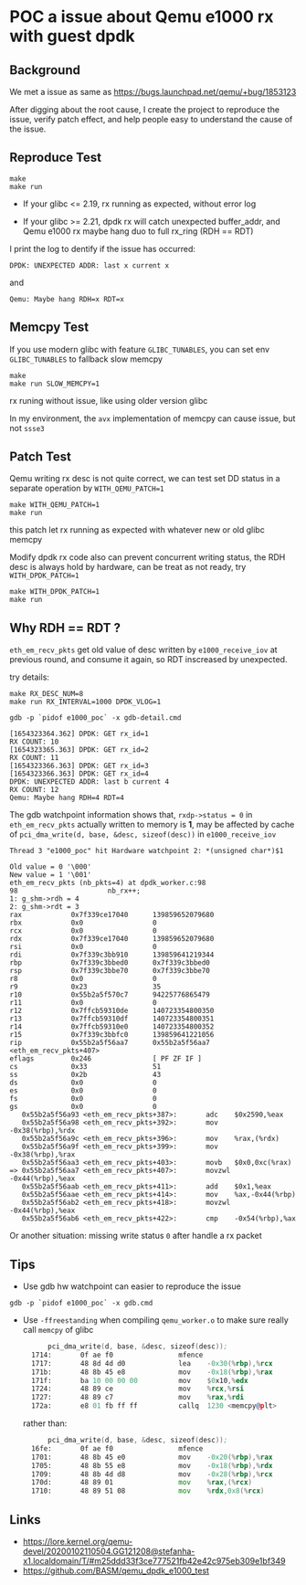 POC a issue about Qemu e1000 rx with guest dpdk
===============================================

## Background

We met a issue as same as https://bugs.launchpad.net/qemu/+bug/1853123

After digging about the root cause, I create the project to reproduce
the issue, verify patch effect, and help people easy to understand the
cause of the issue.

## Reproduce Test

```
make
make run
```

- If your glibc <= 2.19, rx running as expected, without error log

- If your glibc >= 2.21, dpdk rx will catch unexpected buffer_addr,
and Qemu e1000 rx maybe hang duo to full rx_ring (RDH == RDT)

I print the log to dentify if the issue has occurred:

```
DPDK: UNEXPECTED ADDR: last x current x
```

and

```
Qemu: Maybe hang RDH=x RDT=x
```

## Memcpy Test

If you use modern glibc with feature `GLIBC_TUNABLES`, you can set
env `GLIBC_TUNABLES` to fallback slow memcpy

```
make
make run SLOW_MEMCPY=1
```

rx runing without issue, like using older version glibc

In my environment, the `avx` implementation of memcpy can cause issue,
but not `ssse3`

## Patch Test

Qemu writing rx desc is not quite correct, we can test set DD status
in a separate operation by `WITH_QEMU_PATCH=1`

```
make WITH_QEMU_PATCH=1
make run
```

this patch let rx running as expected with whatever new or old glibc memcpy

Modify dpdk rx code also can prevent concurrent writing status, the RDH
desc is always hold by hardware, can be treat as not ready, try `WITH_DPDK_PATCH=1`

```
make WITH_DPDK_PATCH=1
make run
```

## Why RDH == RDT ?

`eth_em_recv_pkts` get old value of desc written by `e1000_receive_iov` at previous round,
and consume it again, so RDT inscreased by unexpected.

try details:

```
make RX_DESC_NUM=8
make run RX_INTERVAL=1000 DPDK_VLOG=1

gdb -p `pidof e1000_poc` -x gdb-detail.cmd
```

```
[1654323364.362] DPDK: GET rx_id=1
RX COUNT: 10
[1654323365.363] DPDK: GET rx_id=2
RX COUNT: 11
[1654323366.363] DPDK: GET rx_id=3
[1654323366.363] DPDK: GET rx_id=4
DPDK: UNEXPECTED ADDR: last b current 4
RX COUNT: 12
Qemu: Maybe hang RDH=4 RDT=4
```

The gdb watchpoint information shows that, `rxdp->status = 0` in `eth_em_recv_pkts`
actually written to memory is **1**, may be affected by cache of
`pci_dma_write(d, base, &desc, sizeof(desc))` in `e1000_receive_iov`

```
Thread 3 "e1000_poc" hit Hardware watchpoint 2: *(unsigned char*)$1

Old value = 0 '\000'
New value = 1 '\001'
eth_em_recv_pkts (nb_pkts=4) at dpdk_worker.c:98
98                      nb_rx++;
1: g_shm->rdh = 4
2: g_shm->rdt = 3
rax            0x7f339ce17040      139859652079680
rbx            0x0                 0
rcx            0x0                 0
rdx            0x7f339ce17040      139859652079680
rsi            0x0                 0
rdi            0x7f339c3bb910      139859641219344
rbp            0x7f339c3bbed0      0x7f339c3bbed0
rsp            0x7f339c3bbe70      0x7f339c3bbe70
r8             0x0                 0
r9             0x23                35
r10            0x55b2a5f570c7      94225776865479
r11            0x0                 0
r12            0x7ffcb59310de      140723354800350
r13            0x7ffcb59310df      140723354800351
r14            0x7ffcb59310e0      140723354800352
r15            0x7f339c3bbfc0      139859641221056
rip            0x55b2a5f56aa7      0x55b2a5f56aa7 <eth_em_recv_pkts+407>
eflags         0x246               [ PF ZF IF ]
cs             0x33                51
ss             0x2b                43
ds             0x0                 0
es             0x0                 0
fs             0x0                 0
gs             0x0                 0
   0x55b2a5f56a93 <eth_em_recv_pkts+387>:       adc    $0x2590,%eax
   0x55b2a5f56a98 <eth_em_recv_pkts+392>:       mov    -0x38(%rbp),%rdx
   0x55b2a5f56a9c <eth_em_recv_pkts+396>:       mov    %rax,(%rdx)
   0x55b2a5f56a9f <eth_em_recv_pkts+399>:       mov    -0x38(%rbp),%rax
   0x55b2a5f56aa3 <eth_em_recv_pkts+403>:       movb   $0x0,0xc(%rax)
=> 0x55b2a5f56aa7 <eth_em_recv_pkts+407>:       movzwl -0x44(%rbp),%eax
   0x55b2a5f56aab <eth_em_recv_pkts+411>:       add    $0x1,%eax
   0x55b2a5f56aae <eth_em_recv_pkts+414>:       mov    %ax,-0x44(%rbp)
   0x55b2a5f56ab2 <eth_em_recv_pkts+418>:       movzwl -0x44(%rbp),%eax
   0x55b2a5f56ab6 <eth_em_recv_pkts+422>:       cmp    -0x54(%rbp),%ax
```

Or another situation: missing write status `0` after handle a rx packet

## Tips

- Use gdb hw watchpoint can easier to reproduce the issue

```
gdb -p `pidof e1000_poc` -x gdb.cmd
```

- Use `-ffreestanding` when compiling `qemu_worker.o` to make sure really call
  `memcpy` of glibc

  ```asm
        pci_dma_write(d, base, &desc, sizeof(desc));
    1714:       0f ae f0                mfence
    1717:       48 8d 4d d0             lea    -0x30(%rbp),%rcx
    171b:       48 8b 45 e8             mov    -0x18(%rbp),%rax
    171f:       ba 10 00 00 00          mov    $0x10,%edx
    1724:       48 89 ce                mov    %rcx,%rsi
    1727:       48 89 c7                mov    %rax,%rdi
    172a:       e8 01 fb ff ff          callq  1230 <memcpy@plt>
  ```

  rather than:

  ```asm
        pci_dma_write(d, base, &desc, sizeof(desc));
    16fe:       0f ae f0                mfence
    1701:       48 8b 45 e0             mov    -0x20(%rbp),%rax
    1705:       48 8b 55 e8             mov    -0x18(%rbp),%rdx
    1709:       48 8b 4d d8             mov    -0x28(%rbp),%rcx
    170d:       48 89 01                mov    %rax,(%rcx)
    1710:       48 89 51 08             mov    %rdx,0x8(%rcx)
  ```

## Links

- https://lore.kernel.org/qemu-devel/20200102110504.GG121208@stefanha-x1.localdomain/T/#m25ddd33f3ce777521fb42e42c975eb309e1bf349
- https://github.com/BASM/qemu_dpdk_e1000_test

